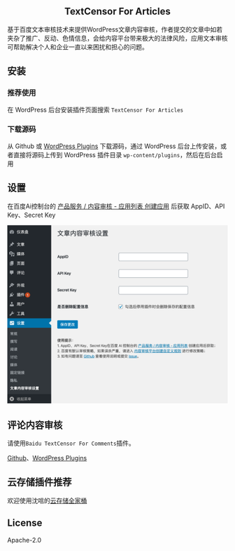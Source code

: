 <h2 align="center">TextCensor For Articles</h2>

基于百度文本审核技术来提供WordPress文章内容审核，作者提交的文章中如若夹杂了推广、反动、色情信息，会给内容平台带来极大的法律风险，应用文本审核可帮助解决个人和企业一直以来困扰和担心的问题。

## 安装

### 推荐使用

在 WordPress 后台安装插件页面搜索 `TextCensor For Articles`

### 下载源码

从 Github 或 [WordPress Plugins](https://wordpress.org/plugins/textcensor-for-articles/) 下载源码，通过 WordPress 后台上传安装，或者直接将源码上传到 WordPress 插件目录 `wp-content/plugins`，然后在后台启用

## 设置

在百度Ai控制台的 [产品服务 / 内容审核 - 应用列表 创建应用](https://console.bce.baidu.com/ai/?fromai=1#/ai/antiporn/app/list) 后获取 AppID、API Key、Secret Key

![](screenshot-1.png)

## 评论内容审核

请使用`Baidu TextCensor For Comments`插件。

[Github](https://github.com/sy-records/wp-baidu-textcensor)、[WordPress Plugins](https://wordpress.org/plugins/baidu-textcensor/)

## 云存储插件推荐

欢迎使用沈唁的[云存储全家桶](https://plugins.qq52o.me)

## License

Apache-2.0
